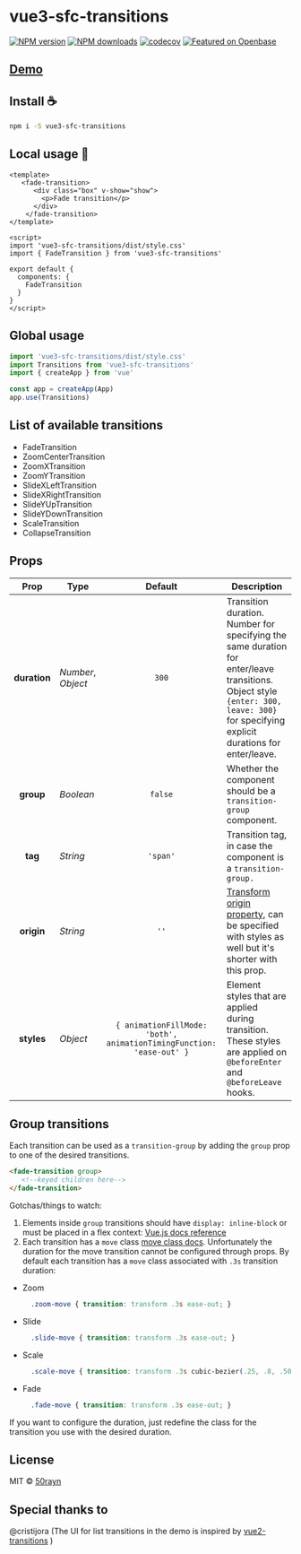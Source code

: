 # vue3-sfc-transitions

[![NPM version](https://img.shields.io/npm/v/vue3-sfc-transitions.svg?style=flat)](https://npmjs.com/package/vue3-sfc-transitions)
[![NPM downloads](https://img.shields.io/npm/dm/vue3-sfc-transitions.svg?style=flat)](https://npmjs.com/package/vue3-sfc-transitions)
[![codecov](https://codecov.io/gh/50rayn/vue3-sfc-transitions/branch/master/graph/badge.svg?token=IJ9ZDYJ65Z)](https://codecov.io/gh/50rayn/vue3-sfc-transitions)
[![Featured on Openbase](https://badges.openbase.com/js/featured/vue3-sfc-transitions.svg?token=hU9KYWV7h9YbmSVPtFbArzNxlWR8XfEc1pJhzSaLTp8=)](https://openbase.com/js/vue3-sfc-transitions?utm_source=embedded&amp;utm_medium=badge&amp;utm_campaign=rate-badge)

## [Demo](https://50rayn.github.io/vue3-sfc-transitions/)

## Install :coffee:

```bash
npm i -S vue3-sfc-transitions
```

## Local usage :rocket:

```vue
<template>
   <fade-transition>
      <div class="box" v-show="show">
        <p>Fade transition</p>
      </div>
    </fade-transition>
</template>

<script>
import 'vue3-sfc-transitions/dist/style.css'
import { FadeTransition } from 'vue3-sfc-transitions'

export default {
  components: {
    FadeTransition
  }
}
</script>
```

## Global usage
```js
import 'vue3-sfc-transitions/dist/style.css'
import Transitions from 'vue3-sfc-transitions'
import { createApp } from 'vue'

const app = createApp(App)
app.use(Transitions)
```

## List of available transitions
- FadeTransition
- ZoomCenterTransition
- ZoomXTransition
- ZoomYTransition
- SlideXLeftTransition
- SlideXRightTransition
- SlideYUpTransition
- SlideYDownTransition
- ScaleTransition
- CollapseTransition

## Props

|     Prop     | Type               |                               Default                                | Description                                                                                                                                                                               |
|:------------:|--------------------|:--------------------------------------------------------------------:|-------------------------------------------------------------------------------------------------------------------------------------------------------------------------------------------|
| **duration** | _Number_, _Object_ |                                `300`                                 | Transition duration. Number for specifying the same duration for enter/leave transitions. <br> Object style `{enter: 300, leave: 300}` for specifying explicit durations for enter/leave. |
|  **group**   | _Boolean_          |                               `false`                                | Whether the component should be a `transition-group` component.                                                                                                                           |
|   **tag**    | _String_           |                               `'span'`                               | Transition tag, in case the component is a `transition-group.`                                                                                                                            |
|  **origin**  | _String_           |                                 `''`                                 | [Transform origin property](https://tympanus.net/codrops/css_reference/transform-origin/), can be specified with styles as well but it's shorter with this prop.                          |
|  **styles**  | _Object_           | `{ animationFillMode: 'both', animationTimingFunction: 'ease-out' }` | Element styles that are applied during transition. These styles are applied on `@beforeEnter` and `@beforeLeave` hooks.                                                                   |

## Group transitions
Each transition can be used as a `transition-group` by adding the `group` prop to one of the desired transitions.
```html
<fade-transition group>
   <!--keyed children here-->
</fade-transition>
```
Gotchas/things to watch:
1. Elements inside `group` transitions should have `display: inline-block` or must be placed in a flex context:
   [Vue.js docs reference](https://vuejs.org/v2/guide/transitions.html#List-Move-Transitions)
2. Each transition has a `move` class [move class docs](https://vuejs.org/v2/guide/transitions.html#List-Move-Transitions).
   Unfortunately the duration for the move transition cannot be configured through props. By default each transition has a `move` class associated
   with `.3s` transition duration:

- Zoom
  ```css
    .zoom-move { transition: transform .3s ease-out; }
  ```
- Slide
  ```css
    .slide-move { transition: transform .3s ease-out; }
  ```
- Scale
  ```css
    .scale-move { transition: transform .3s cubic-bezier(.25, .8, .50, 1); }
  ``` 
- Fade
  ```css
    .fade-move { transition: transform .3s ease-out; }
   ``` 
If you want to configure the duration, just redefine the class for the transition you use with the desired duration.

## License

MIT &copy; [50rayn](https://github.com/50rayn)

## Special thanks to

@cristijora (The UI for list transitions in the demo is inspired by [vue2-transitions](https://github.com/BinarCode/vue2-transitions) )  

